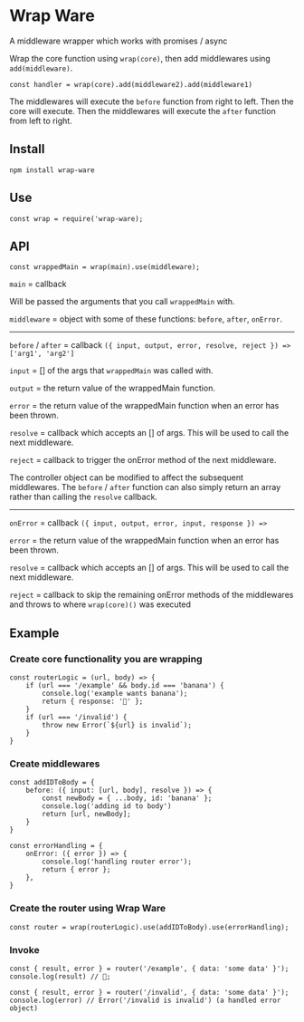 # Wrap Ware

A middleware wrapper which works with promises / async

Wrap the core function using `wrap(core)`, then add middlewares using `add(middleware)`.

`const handler = wrap(core).add(middleware2).add(middleware1)`

The middlewares will execute the `before` function from right to left.
Then the core will execute.
Then the middlewares will execute the `after` function from left to right.

## Install

`npm install wrap-ware`

## Use

`const wrap = require('wrap-ware);`

## API

```
const wrappedMain = wrap(main).use(middleware);
```

`main` = callback

Will be passed the arguments that you call `wrappedMain` with.

`middleware` = object with some of these functions: `before`, `after`, `onError`.

---

`before` / `after` = callback `({ input, output, error, resolve, reject }) => ['arg1', 'arg2']`

`input` = [] of the args that `wrappedMain` was called with.

`output` = the return value of the wrappedMain function.

`error` = the return value of the wrappedMain function when an error has been thrown.

`resolve` = callback which accepts an [] of args. This will be used to call the next middleware.

`reject` = callback to trigger the onError method of the next middleware.

The controller object can be modified to affect the subsequent middlewares.
The `before` / `after` function can also simply return an array rather than calling the `resolve` callback.

---

`onError` = callback `({ input, output, error, input, response }) => `

`error` = the return value of the wrappedMain function when an error has been thrown.

`resolve` = callback which accepts an [] of args. This will be used to call the next middleware.

`reject` = callback to skip the remaining onError methods of the middlewares and throws to where `wrap(core)()` was executed

## Example

### Create core functionality you are wrapping

```
const routerLogic = (url, body) => {
    if (url === '/example' && body.id === 'banana') {
        console.log('example wants banana');
        return { response: '🍌' };
    }
    if (url === '/invalid') {
        throw new Error(`${url} is invalid`);
    }
}
```

### Create middlewares

```
const addIDToBody = {
    before: ({ input: [url, body], resolve }) => {
        const newBody = { ...body, id: 'banana' };
        console.log('adding id to body')
        return [url, newBody];
    }
}
```

```
const errorHandling = {
    onError: ({ error }) => {
        console.log('handling router error');
        return { error };
    },
}
```

### Create the router using Wrap Ware

```
const router = wrap(routerLogic).use(addIDToBody).use(errorHandling);
```

### Invoke

```
const { result, error } = router('/example', { data: 'some data' }');
console.log(result) // 🍌;
```

```
const { result, error } = router('/invalid', { data: 'some data' }');
console.log(error) // Error('/invalid is invalid') (a handled error object)
```